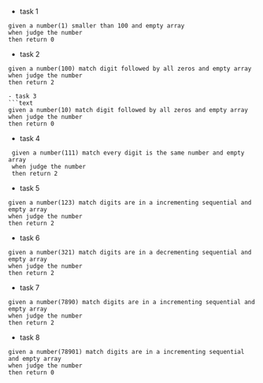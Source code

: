 - task 1
```text
given a number(1) smaller than 100 and empty array
when judge the number
then return 0
```
- task 2
```text
given a number(100) match digit followed by all zeros and empty array
when judge the number
then return 2

- task 3
```text
given a number(10) match digit followed by all zeros and empty array
when judge the number
then return 0
```
 - task 4
```text
 given a number(111) match every digit is the same number and empty array
 when judge the number
 then return 2
```

 - task 5
```text
given a number(123) match digits are in a incrementing sequential and empty array
when judge the number
then return 2
```

 - task 6
```text
given a number(321) match digits are in a decrementing sequential and empty array
when judge the number
then return 2
```

 - task 7
```text
given a number(7890) match digits are in a incrementing sequential and empty array
when judge the number
then return 2
```
 - task 8
```text
given a number(78901) match digits are in a incrementing sequential and empty array
when judge the number
then return 0
```






















 
 
  
